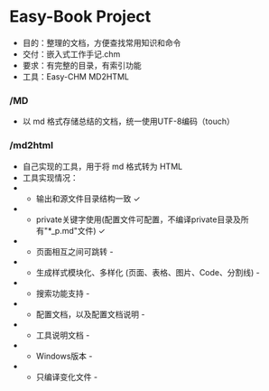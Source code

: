 # Easy-Book Project
* 目的：整理的文档，方便查找常用知识和命令
* 交付：嵌入式工作手记.chm
* 要求：有完整的目录，有索引功能
* 工具：Easy-CHM MD2HTML

### /MD
* 以 md 格式存储总结的文档，统一使用UTF-8编码（touch）

### /md2html
* 自己实现的工具，用于将 md 格式转为 HTML
* 工具实现情况：
* * 输出和源文件目录结构一致  ✓
* * private关键字使用(配置文件可配置，不编译private目录及所有"*_p.md"文件)  ✓
* * 页面相互之间可跳转 -
* * 生成样式模块化、多样化 (页面、表格、图片、Code、分割线) -
* * 搜索功能支持 -
* * 配置文档，以及配置文档说明 -
* * 工具说明文档 -
* * Windows版本 -
* * 只编译变化文件 -
